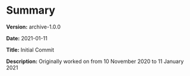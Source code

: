 # Summary

**Version:** archive-1.0.0

**Date:** 2021-01-11

**Title:** Initial Commit

**Description:**
Originally worked on from 10 November 2020 to 11 January 2021